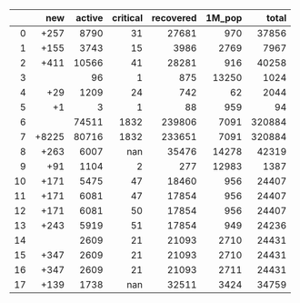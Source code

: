 |    |   new |   active |   critical |   recovered |   1M_pop |   total |
|---:|------:|---------:|-----------:|------------:|---------:|--------:|
|  0 |  +257 |     8790 |         31 |       27681 |      970 |   37856 |
|  1 |  +155 |     3743 |         15 |        3986 |     2769 |    7967 |
|  2 |  +411 |    10566 |         41 |       28281 |      916 |   40258 |
|  3 |       |       96 |          1 |         875 |    13250 |    1024 |
|  4 |   +29 |     1209 |         24 |         742 |       62 |    2044 |
|  5 |    +1 |        3 |          1 |          88 |      959 |      94 |
|  6 |       |    74511 |       1832 |      239806 |     7091 |  320884 |
|  7 | +8225 |    80716 |       1832 |      233651 |     7091 |  320884 |
|  8 |  +263 |     6007 |        nan |       35476 |    14278 |   42319 |
|  9 |   +91 |     1104 |          2 |         277 |    12983 |    1387 |
| 10 |  +171 |     5475 |         47 |       18460 |      956 |   24407 |
| 11 |  +171 |     6081 |         47 |       17854 |      956 |   24407 |
| 12 |  +171 |     6081 |         50 |       17854 |      956 |   24407 |
| 13 |  +243 |     5919 |         51 |       17854 |      949 |   24236 |
| 14 |       |     2609 |         21 |       21093 |     2710 |   24431 |
| 15 |  +347 |     2609 |         21 |       21093 |     2710 |   24431 |
| 16 |  +347 |     2609 |         21 |       21093 |     2711 |   24431 |
| 17 |  +139 |     1738 |        nan |       32511 |     3424 |   34759 |